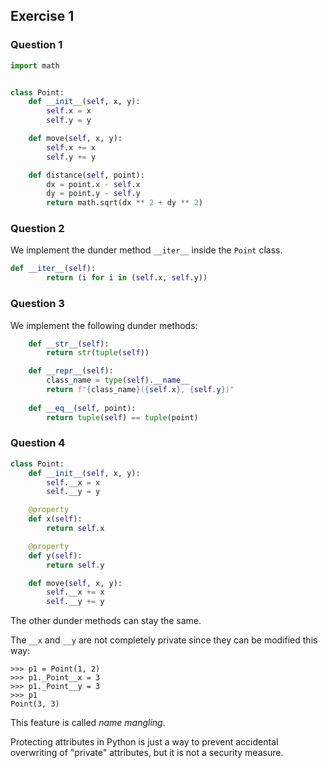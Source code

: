 ## Exercise 1

### Question 1

```py
import math


class Point:
    def __init__(self, x, y):
        self.x = x
        self.y = y

    def move(self, x, y):
        self.x += x
        self.y += y

    def distance(self, point):
        dx = point.x - self.x
        dy = point.y - self.y
        return math.sqrt(dx ** 2 + dy ** 2)
```

### Question 2

We implement the dunder method ```__iter__``` inside the ```Point``` class.

```py
def __iter__(self):
        return (i for i in (self.x, self.y))
```

### Question 3

We implement the following dunder methods:

```py
    def __str__(self):
        return str(tuple(self))

    def __repr__(self):
        class_name = type(self).__name__
        return f"{class_name}({self.x}, {self.y})"
 
    def __eq__(self, point):
        return tuple(self) == tuple(point)
```

### Question 4

```py
class Point:
    def __init__(self, x, y):
        self.__x = x
        self.__y = y

    @property
    def x(self):
        return self.x

    @property
    def y(self):
        return self.y

    def move(self, x, y):
        self.__x += x
        self.__y += y
 ```
 
 The other dunder methods can stay the same. 
 
 The ```__x``` and ```__y``` are not completely private since they can be modified this way:
 ```
 >>> p1 = Point(1, 2)
 >>> p1._Point__x = 3
 >>> p1._Point__y = 3
 >>> p1
 Point(3, 3)
 ```
 
This feature is called *name mangling*.

Protecting attributes in Python is just a way to prevent accidental overwriting of "private" attributes, but it is not a security measure.

